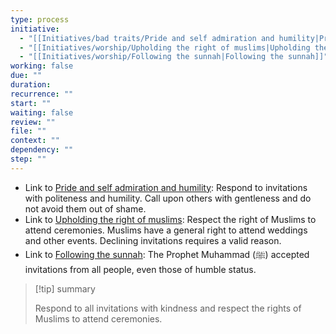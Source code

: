```yaml
---
type: process
initiative:
  - "[[Initiatives/bad traits/Pride and self admiration and humility|Pride and self admiration and humility]]"
  - "[[Initiatives/worship/Upholding the right of muslims|Upholding the right of muslims]]"
  - "[[Initiatives/worship/Following the sunnah|Following the sunnah]]"
working: false
due: ""
duration: 
recurrence: ""
start: ""
waiting: false
review: ""
file: ""
context: ""
dependency: ""
step: ""
---
```


* Link to [Pride and self admiration and humility](Initiatives/bad%20traits/Pride%20and%20self%20admiration%20and%20humility.md): Respond to invitations with politeness and humility. Call upon others with gentleness and do not avoid them out of shame.
* Link to [Upholding the right of muslims](Initiatives/worship/Upholding%20the%20right%20of%20muslims.md): Respect the right of Muslims to attend ceremonies. Muslims have a general right to attend weddings and other events. Declining invitations requires a valid reason.
* Link to [Following the sunnah](Initiatives/worship/Following%20the%20sunnah.md): The Prophet Muhammad (ﷺ) accepted invitations from all people, even those of humble status.

> [!tip] summary
> 
> 
> Respond to all invitations with kindness and respect the rights of Muslims to attend ceremonies.
> 


